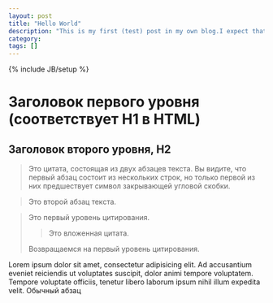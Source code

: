```yaml
---
layout: post
title: "Hello World"
description: "This is my first (test) post in my own blog.I expect that everyrhing will be working ok!!! Here we go=)"
category: 
tags: []
---
```

{% include JB/setup %}

Заголовок первого уровня (соответствует H1 в HTML)
==================================================

Заголовок второго уровня, H2
----------------------------

> Это цитата, состоящая из двух абзацев текста. Вы видите, что первый
абзац состоит из нескольких строк, но только первой из них предшествует
символ закрывающей угловой скобки.

> Это второй абзац текста.

> Это первый уровень цитирования.
>
> > Это вложенная цитата.
>
> Возвращаемся на первый уровень цитирования.

Lorem ipsum dolor sit amet, consectetur adipisicing elit. Ad accusantium eveniet reiciendis ut voluptates suscipit, dolor animi tempore voluptatem. Tempore voluptate officiis, tenetur libero laborum ipsum nihil illum expedita velit.
Обычный абзац